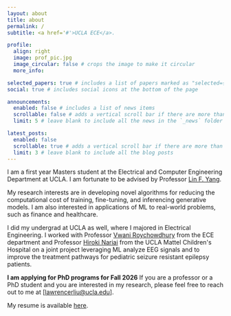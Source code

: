 ```yaml
---
layout: about
title: about
permalink: /
subtitle: <a href='#'>UCLA ECE</a>.

profile:
  align: right
  image: prof_pic.jpg
  image_circular: false # crops the image to make it circular
  more_info:

selected_papers: true # includes a list of papers marked as "selected={true}"
social: true # includes social icons at the bottom of the page

announcements:
  enabled: false # includes a list of news items
  scrollable: false # adds a vertical scroll bar if there are more than 3 news items
  limit: 5 # leave blank to include all the news in the `_news` folder

latest_posts:
  enabled: false
  scrollable: true # adds a vertical scroll bar if there are more than 3 new posts items
  limit: 3 # leave blank to include all the blog posts
---
```

<!-- ![header](assets/img/header1.jpg) -->
I am a first year Masters student at the Electrical and Computer Engineering Department at UCLA. I am fortunate to be advised by Professor [Lin F. Yang](http://drlinyang.net/). 

My research interests are in developing novel algorithms for reducing the computational cost of training, fine-tuning, and inferencing generative models. I am also interested in applications of ML to real-world problems, such as finance and healthcare. 

I did my undergrad at UCLA as well, where I majored in Electrical Engineering. I worked with Professor [Vwani Roychowdhury](https://www.ee.ucla.edu/vwani-p-roychowdhury/) from the ECE department and Professor [Hiroki Nariai](https://www.uclahealth.org/providers/hiroki-nariai) from the UCLA Mattel Children's Hospital on a joint project leveraging ML analyze EEG signals and to improve the treatment pathways for pediatric seizure resistant epilepsy patients.

**I am applying for PhD programs for Fall 2026** If you are a professor or a PhD student and you are interested in my research, please feel free to reach out to me at [lawrencerliu@ucla.edu].

My resume is available [here](assets/pdf/Resume.pdf).